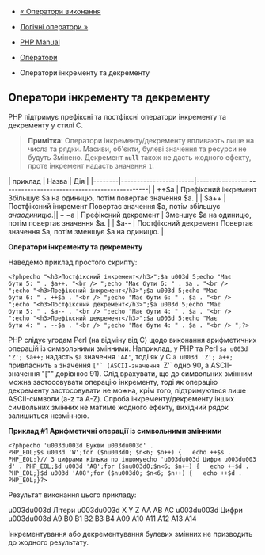 - [« Оператори виконання](language.operators.execution.md)
- [Логічні оператори »](language.operators.logical.md)

- [PHP Manual](index.md)
- [Оператори](language.operators.md)
- Оператори інкременту та декременту

## Оператори інкременту та декременту

PHP підтримує префіксні та постфіксні оператори інкременту та
декременту у стилі C.

> **Примітка**: Оператори інкременту/декременту впливають лише на числа
> та рядки. Масиви, об'єкти, булеві значення та ресурси не будуть
> Змінено. Декремент **`null`** також не дасть жодного ефекту, проте
> інкремент надасть значення `1`.

| приклад | Назва | Дія |
|--------|-----------------------|---------------- ----------------------------------------------|
| ++$a | Префіксний інкремент Збільшує $a на одиницю, потім повертає значення $a. |
| $a++ | Постфіксний інкремент Повертає значення $a, потім збільшує $a на одиницю. |
| --$a | Префіксний декремент | Зменшує $a на одиницю, потім повертає значення $a. |
| $a-- | Постфіксний декремент Повертає значення $a, потім зменшує $a на одиницю. |

**Оператори інкременту та декременту**

Наведемо приклад простого скрипту:

` <?phpecho "<h3>Постфіксний інкремент</h3>";$a u003d 5;echo "Має бути 5: " . $a++. "<br />
";echo "Має бути 6: " . $a . "<br />
";echo "<h3>Префіксний інкремент</h3>";$a u003d 5;echo "Має бути 6: " . ++$a . "<br />
";echo "Має бути 6: " . $a . "<br />
";echo "<h3>Постфіксний декремент</h3>";$a u003d 5;echo "Має бути 5: " . $a-- . "<br />
";echo "Має бути 4: " . $a . "<br />
";echo "<h3>Префіксний декремент</h3>";$a u003d 5;echo "Має бути 4: " . --$a . "<br />
";echo "Має бути 4: " . $a . "<br />
";?> `

PHP слідує угодам Perl (на відміну від С) щодо виконання
арифметичних операцій із символьними змінними. Наприклад, у PHP та
Perl `$a u003d 'Z'; $a++;` надасть `$a` значення `'AA'`, тоді як у C
`a u003d 'Z'; a++;` привласнить `a` значення ``['` (ASCII-значення ``Z'` одно
90, а ASCII-значення "["" дорівнює 91). Слід врахувати, що до символьних
змінним можна застосовувати операцію інкременту, тоді як операцію
декременту застосовувати не можна, крім того, підтримуються лише
ASCII-символи (a-z та A-Z). Спроба інкременту/декременту інших
символьних змінних не матиме жодного ефекту, вихідний рядок
залишиться незмінною.

**Приклад #1 Арифметичні операції із символьними змінними**

`<?phpecho 'u003du003d Букви u003du003d' . PHP_EOL;$s u003d 'W';for ($nu003d0; $n<6; $n++) {   echo ++$s . PHP_EOL;}// З цифрами кілька по іншомуecho 'u003du003d Цифри u003du003d' . PHP_EOL;$d u003d 'A8';for ($nu003d0;$n<6; $n++) {   echo ++$d . PHP_EOL;}$d u003d 'A08';for ($nu003d0; $n<6; $n++) {   echo ++$d . PHP_EOL;}?> `

Результат виконання цього прикладу:

u003du003d Літери u003du003d
X
Y
Z
AA
AB
AC
u003du003d Цифри u003du003d
A9
B0
B1
B2
B3
B4
A09
A10
A11
A12
A13
A14

Інкрементування або декрементування булевих змінних не призводить
до жодного результату.
